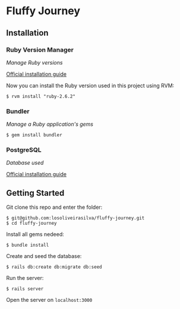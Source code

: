 # Fluffy Journey

## Installation
### **R**uby **V**ersion **M**anager
_Manage Ruby versions_

[Official installation guide](https://rvm.io/rvm/install)

Now you can install the Ruby version used in this project using RVM:
```
$ rvm install "ruby-2.6.2"
```

### Bundler
_Manage a Ruby application's gems_
```
$ gem install bundler
```

### PostgreSQL
_Database used_

[Official installation guide](https://www.postgresql.org/download/)

## Getting Started

Git clone this repo and enter the folder:
```
$ git@github.com:losoliveirasilva/fluffy-journey.git
$ cd fluffy-journey
```

Install all gems nedeed:
```
$ bundle install
```

Create and seed the database:
```
$ rails db:create db:migrate db:seed
```

Run the server:
```
$ rails server
```

Open the server on `localhost:3000`
